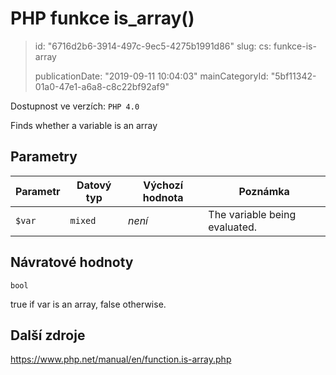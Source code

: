 PHP funkce is_array()
=====================

> id: "6716d2b6-3914-497c-9ec5-4275b1991d86"
> slug:
> 	cs: funkce-is-array
>
> publicationDate: "2019-09-11 10:04:03"
> mainCategoryId: "5bf11342-01a0-47e1-a6a8-c8c22bf92af9"

Dostupnost ve verzích: `PHP 4.0`

Finds whether a variable is an array


Parametry
--------------

| Parametr | Datový typ | Výchozí hodnota | Poznámka |
|-----|-----|-----|-----|
| `$var` | `mixed` | *není* | The variable being evaluated. |


Návratové hodnoty
----------------

`bool`

true if var is an array,
false otherwise.

Další zdroje
------------

https://www.php.net/manual/en/function.is-array.php
